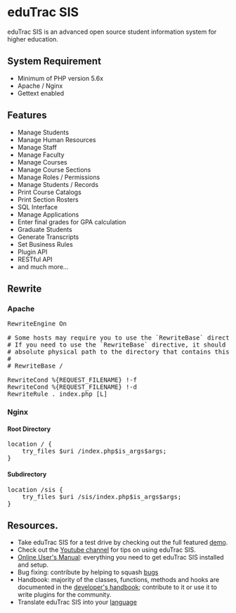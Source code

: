 # eduTrac SIS

eduTrac SIS is an advanced open source student information system for higher education.

## System Requirement

* Minimum of PHP version 5.6x
* Apache / Nginx
* Gettext enabled


## Features

* Manage Students
* Manage Human Resources
* Manage Staff
* Manage Faculty
* Manage Courses
* Manage Course Sections
* Manage Roles / Permissions
* Manage Students / Records
* Print Course Catalogs
* Print Section Rosters
* SQL Interface
* Manage Applications
* Enter final grades for GPA calculation
* Graduate Students
* Generate Transcripts
* Set Business Rules
* Plugin API
* RESTful API
* and much more...

## Rewrite

### Apache

<pre>
RewriteEngine On
 
# Some hosts may require you to use the `RewriteBase` directive.
# If you need to use the `RewriteBase` directive, it should be the
# absolute physical path to the directory that contains this htaccess file.
#
# RewriteBase /
 
RewriteCond %{REQUEST_FILENAME} !-f
RewriteCond %{REQUEST_FILENAME} !-d
RewriteRule . index.php [L]
</pre>

### Nginx

#### Root Directory

<pre>
location / {
    try_files $uri /index.php$is_args$args;
}
</pre>

#### Subdirectory

<pre>
location /sis {
    try_files $uri /sis/index.php$is_args$args;
}
</pre>

## Resources.

* Take eduTrac SIS for a test drive by checking out the full featured [demo](http://demo.etsis.us/).
* Check out the [Youtube channel](https://www.youtube.com/channel/UC0Xg37nDDHh-_9bzCAUz6HQ/videos?view=0&sort=dd&shelf_id=0) for tips on using eduTrac SIS.
* [Online User's Manual](https://www.edutracsis.com/): everything you need to get eduTrac SIS installed and setup.
* Bug fixing: contribute by helping to squash [bugs](https://github.com/parkerj/eduTrac-SIS/issues)
* Handbook: majority of the classes, functions, methods and hooks are documented in the [developer's handbook](https://developer.edutracsis.com); contribute to it or use it to write plugins for the community.
* Translate eduTrac SIS into your [language](https://translate.edutracsis.com/)